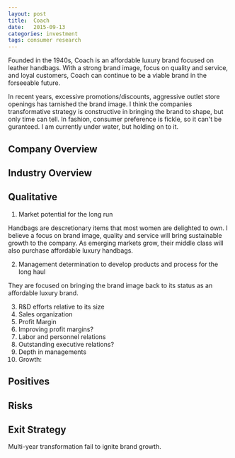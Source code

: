 ```yaml
---
layout: post
title:  Coach
date:   2015-09-13
categories: investment
tags: consumer research
---
```


Founded in the 1940s, Coach is an affordable luxury brand focused on leather handbags. With a strong brand image, focus on quality and service, and loyal customers, Coach can  continue to be a viable brand in the forseeable future. 

In recent years, excessive promotions/discounts, aggressive outlet store openings has tarnished the brand image. I think the companies transformative strategy is constructive in bringing the brand to shape, but only time can tell. In fashion, consumer preference is fickle, so it can't be guranteed. I am currently under water, but holding on to it. 


## Company Overview




## Industry Overview





## Qualitative

1. Market potential for the long run

Handbags are descretionary items that most women are delighted to own. I believe a focus on brand image, quality and service will bring sustainable growth to the company. As emerging markets grow, their middle class will also purchase affordable luxury handbags. 

2. Management determination to develop products and process for the long haul

They are focused on bringing the brand image back to its status as an affordable luxury brand. 

3. R&D efforts relative to its size
4. Sales organization
5. Profit Margin
6. Improving profit margins?
7. Labor and personnel relations
8. Outstanding executive relations?
9.  Depth in managements
10. Growth:

## Positives

## Risks



## Exit Strategy
Multi-year transformation fail to ignite brand growth. 